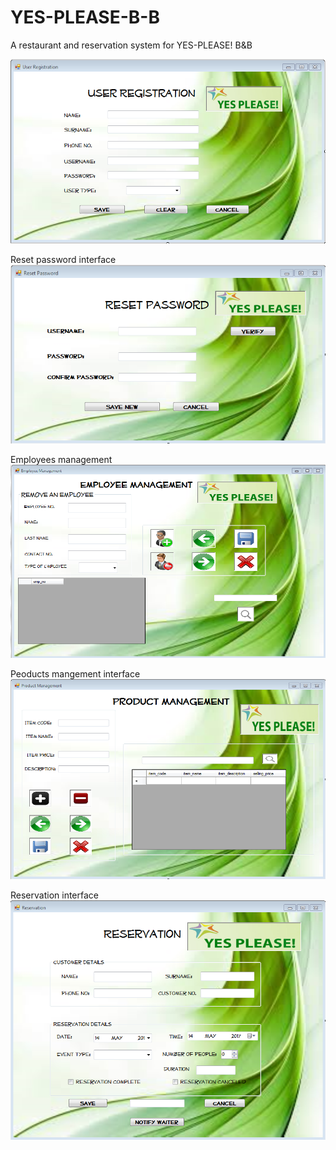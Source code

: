 # YES-PLEASE-B-B
A restaurant and reservation system for YES-PLEASE! B&B


![User registration interface](https://github.com/Shisso23/YES-PLEASE-B-B/blob/master/images/user%20registration.png)

Reset password interface
![Reset password interface](https://github.com/Shisso23/YES-PLEASE-B-B/blob/master/images/Reset%20password.png)

Employees management
![Employees management](https://github.com/Shisso23/YES-PLEASE-B-B/blob/master/images/employee%20management.png)

Peoducts mangement interface
![Products management interface](https://github.com/Shisso23/YES-PLEASE-B-B/blob/master/images/product%20management.png)

Reservation interface
![Reservation interface](https://github.com/Shisso23/YES-PLEASE-B-B/blob/master/images/reservation2.png)
